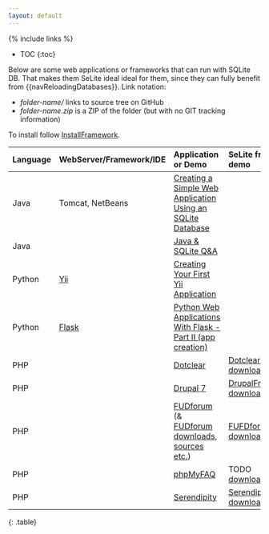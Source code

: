 ```yaml
---
layout: default
---
```

{% include links %}
* TOC
{:toc}

Below are some web applications or frameworks that can run with SQLite DB. That makes them SeLite ideal ideal for them, since they can fully benefit from {{navReloadingDatabases}}. Link notation:

 * _folder-name/_ links to source tree on GitHub
 * _folder-name.zip_ is a ZIP of the folder (but with no GIT tracking information)


To install follow [InstallFramework](InstallFramework).

| **Language** | **WebServer/Framework/IDE**        | **Application or Demo**                                      | **SeLite framework or demo** |
|:-------------|:-----------------------------------|:-------------------------------------------------------------|:-----------------------------|
| Java       | Tomcat, NetBeans                 | [Creating a Simple Web Application Using an SQLite Database](http://users.csc.calpoly.edu/~jdalbey/308/Resources/HOWTO_SQLite_with_NetBeans.html) |  |
| Java       |                                   | [Java & SQLite Q&A](http://www.java2s.com/Questions_And_Answers/Java-Database/sqlite/sqlite.htm) |  |
| Python     | [Yii](http://www.yiiframework.com) | [Creating Your First Yii Application](http://www.yiiframework.com/doc/guide/1.1/en/quickstart.first-app) |  |
| Python     | [Flask](http://flask.pocoo.org/)   | [Python Web Applications With Flask - Part II (app creation)](http://www.realpython.com/blog/python/python-web-applications-with-flask-part-ii-app-creation) |  |
| PHP        |                                   | [Dotclear](http://dotclear.org/)                            | [DotclearFramework](DotclearFramework) <br> [download](https://kinolien.github.com/gitzip/?download=SeLite/SeLite/tree/master/dotclear) |
| PHP        |                                   | [Drupal 7](http://drupal.org)                               | [DrupalFramework](DrupalFramework) <br> [download](https://kinolien.github.com/gitzip/?download=SeLite/SeLite/tree/master/drupal) |
| PHP        |                                   | [FUDforum](http://fudforum.org/forum/) (& [FUDforum downloads, sources etc.](http://sourceforge.net/projects/fudforum/)) | [FUFDforumFramework](FUFDforumFramework) <br> [download](https://kinolien.github.com/gitzip/?download=SeLite/SeLite/tree/master/fudforum) |
| PHP        |                                   | [phpMyFAQ](http://www.phpmyfaq.de/)                           | TODO <br> [download](https://kinolien.github.com/gitzip/?download=SeLite/SeLite/tree/masterphpmyfaq) |
| PHP        |                                   | [Serendipity](http://www.s9y.org)                           | [SerendipityFramework](SerendipityFramework) <br> [download](https://kinolien.github.com/gitzip/?download=SeLite/SeLite/tree/master/serendipity) |
{: .table}